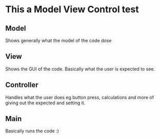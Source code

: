 # This a Model View Control test

## Model

Shows  generally what the model of the code dose

## View

Shows the GUI of the code. Basically what the user is expected to see.

## Controller

Handles what the user does eg button press, calculations and more of giving out the expected and setting it.

## Main

Basically runs the code :)